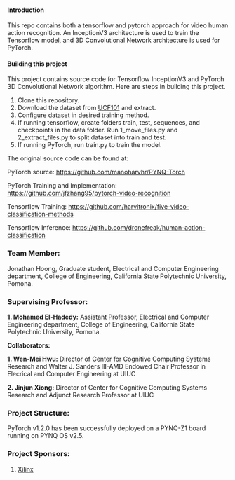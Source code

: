 #### Introduction
This repo contains both a tensorflow and pytorch approach for video human action recognition.  An InceptionV3 architecture is used to train the Tensorflow model, and 3D Convolutional Network architecture is used for PyTorch.

#### Building this project

This project contains source code for Tensorflow InceptionV3 and PyTorch 3D Convolutional Network algorithm. Here are steps in building this project.

1. Clone this repository.
2. Download the dataset from [UCF101](http://crcv.ucf.edu/data/UCF101/UCF101.rar) and extract.
3. Configure dataset in desired training method.
4. If running tensorflow, create folders train, test, sequences, and checkpoints in the data folder. Run 1_move_files.py and 2_extract_files.py to split dataset into train and test.  
5. If running PyTorch, run train.py to train the model. 

The original source code can be found at: 

PyTorch source: https://github.com/manoharvhr/PYNQ-Torch

PyTorch Training and Implementation: https://github.com/jfzhang95/pytorch-video-recognition

Tensorflow Training: https://github.com/harvitronix/five-video-classification-methods

Tensorflow Inference: https://github.com/dronefreak/human-action-classification


### Team Member:

Jonathan Hoong, Graduate student, Electrical and Computer Engineering department, College of Engineering, California State Polytechnic University, Pomona.

### Supervising Professor: 

**1. Mohamed El-Hadedy:** Assistant Professor, Electrical and Computer Engineering department, College of Engineering, California State Polytechnic University, Pomona.

**Collaborators:**

**1. Wen-Mei Hwu:**  Director of Center for Cognitive Computing Systems Research and Walter J. Sanders III-AMD Endowed Chair Professor in Elecrical and Computer Engineering at UIUC 

**2. Jinjun Xiong:** Director of Center for Cognitive Computing Systems Research and Adjunct Research Professor at UIUC  


### Project Structure:
PyTorch v1.2.0 has been successfully deployed on a PYNQ-Z1 board running on PYNQ OS v2.5. 

### Project Sponsors:

1. [Xilinx](https://www.xilinx.com/)

